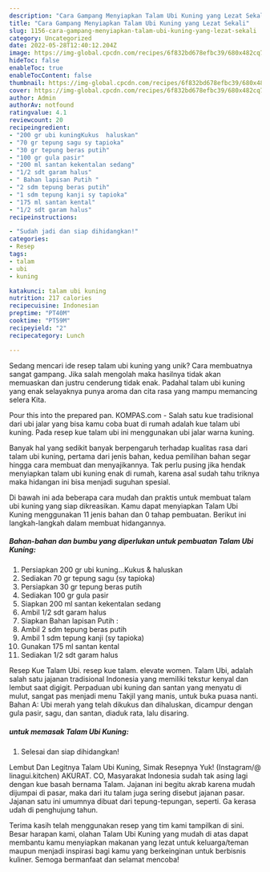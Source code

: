 ```yaml
---
description: "Cara Gampang Menyiapkan Talam Ubi Kuning yang Lezat Sekali"
title: "Cara Gampang Menyiapkan Talam Ubi Kuning yang Lezat Sekali"
slug: 1156-cara-gampang-menyiapkan-talam-ubi-kuning-yang-lezat-sekali
category: Uncategorized
date: 2022-05-28T12:40:12.204Z
image: https://img-global.cpcdn.com/recipes/6f832bd678efbc39/680x482cq70/talam-ubi-kuning-foto-resep-utama.jpg
hideToc: false
enableToc: true
enableTocContent: false
thumbnail: https://img-global.cpcdn.com/recipes/6f832bd678efbc39/680x482cq70/talam-ubi-kuning-foto-resep-utama.jpg
cover: https://img-global.cpcdn.com/recipes/6f832bd678efbc39/680x482cq70/talam-ubi-kuning-foto-resep-utama.jpg
author: Admin
authorAv: notfound
ratingvalue: 4.1
reviewcount: 20
recipeingredient:
- "200 gr ubi kuningKukus  haluskan"
- "70 gr tepung sagu sy tapioka"
- "30 gr tepung beras putih"
- "100 gr gula pasir"
- "200 ml santan kekentalan sedang"
- "1/2 sdt garam halus"
- " Bahan lapisan Putih "
- "2 sdm tepung beras putih"
- "1 sdm tepung kanji sy tapioka"
- "175 ml santan kental"
- "1/2 sdt garam halus"
recipeinstructions:

- "Sudah jadi dan siap dihidangkan!"
categories:
- Resep
tags:
- talam
- ubi
- kuning

katakunci: talam ubi kuning 
nutrition: 217 calories
recipecuisine: Indonesian
preptime: "PT40M"
cooktime: "PT59M"
recipeyield: "2"
recipecategory: Lunch

---
```





Sedang mencari ide resep talam ubi kuning yang unik? Cara membuatnya sangat gampang. Jika salah mengolah maka hasilnya tidak akan memuaskan dan justru cenderung tidak enak. Padahal talam ubi kuning yang enak selayaknya punya aroma dan cita rasa yang mampu memancing selera Kita.





Pour this into the prepared pan. KOMPAS.com - Salah satu kue tradisional dari ubi jalar yang bisa kamu coba buat di rumah adalah kue talam ubi kuning. Pada resep kue talam ubi ini menggunakan ubi jalar warna kuning.

Banyak hal yang sedikit banyak berpengaruh terhadap kualitas rasa dari talam ubi kuning, pertama dari jenis bahan, kedua pemilihan bahan segar hingga cara membuat dan menyajikannya. Tak perlu pusing jika hendak menyiapkan talam ubi kuning enak di rumah, karena asal sudah tahu triknya maka hidangan ini bisa menjadi suguhan spesial.






Di bawah ini ada beberapa cara mudah dan praktis untuk membuat talam ubi kuning yang siap dikreasikan. Kamu dapat menyiapkan Talam Ubi Kuning menggunakan 11 jenis bahan dan 0 tahap pembuatan. Berikut ini langkah-langkah dalam membuat hidangannya.

<!--inarticleads1-->

##### Bahan-bahan dan bumbu yang diperlukan untuk pembuatan Talam Ubi Kuning:

1. Persiapkan 200 gr ubi kuning...Kukus &amp; haluskan
1. Sediakan 70 gr tepung sagu (sy tapioka)
1. Persiapkan 30 gr tepung beras putih
1. Sediakan 100 gr gula pasir
1. Siapkan 200 ml santan kekentalan sedang
1. Ambil 1/2 sdt garam halus
1. Siapkan  Bahan lapisan Putih :
1. Ambil 2 sdm tepung beras putih
1. Ambil 1 sdm tepung kanji (sy tapioka)
1. Gunakan 175 ml santan kental
1. Sediakan 1/2 sdt garam halus


Resep Kue Talam Ubi. resep kue talam. elevate women. Talam Ubi, adalah salah satu jajanan tradisional Indonesia yang memiliki tekstur kenyal dan lembut saat digigit. Perpaduan ubi kuning dan santan yang menyatu di mulut, sangat pas menjadi menu Takjil yang manis, untuk buka puasa nanti. Bahan A: Ubi merah yang telah dikukus dan dihaluskan, dicampur dengan gula pasir, sagu, dan santan, diaduk rata, lalu disaring. 

<!--inarticleads2-->

#####  untuk memasak Talam Ubi Kuning:


1. Selesai dan siap dihidangkan!

Lembut Dan Legitnya Talam Ubi Kuning, Simak Resepnya Yuk! (Instagram/@ linagui.kitchen) AKURAT. CO, Masyarakat Indonesia sudah tak asing lagi dengan kue basah bernama Talam. Jajanan ini begitu akrab karena mudah dijumpai di pasar, maka dari itu talam juga sering disebut jajanan pasar. Jajanan satu ini umumnya dibuat dari tepung-tepungan, seperti. Ga kerasa udah di penghujung tahun. 

Terima kasih telah menggunakan resep yang tim kami tampilkan di sini. Besar harapan kami, olahan Talam Ubi Kuning yang mudah di atas dapat membantu kamu menyiapkan makanan yang lezat untuk keluarga/teman maupun menjadi inspirasi bagi kamu yang berkeinginan untuk berbisnis kuliner. Semoga bermanfaat dan selamat mencoba!
